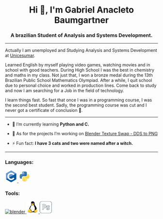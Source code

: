 <h1 align="center">Hi 👋, I'm Gabriel Anacleto Baumgartner</h1>
<h3 align="center">A brazilian Student of Analysis and Systems Development.</h3>

---

Actually I am unemployed and Studying Analysis and Systems Development at [Unicesumar](https://www.unicesumar.edu.br/).

Learned English by myself playing video games, watching movies and in school with good teachers.
During High School I was the best in chemistry and maths in my class. Not just that, I won a bronze medal during the 13th Brazilian Public School Mathematics Olympiad.
After a while, I quit school due to personal choice and worked in production lines. Come back to study and now I am searching for a Job in the field of technology.

I learn things fast. So fast that once I was in a programming course, I was the second best student. Sadly, the programming course was cut and I never got a certificate of conclusion 🙁.

---

- 🌱 I’m currently learning **Python and C.**

- 🤝 As for the projects I’m working on [Blender Texture Swap - DDS to PNG](https://github.com/GabrielAnacletoBaumgartner/Blender-Texture-Swap---DDS-to-PNG)

- ⚡ Fun fact: **I have 3 cats and two were named after a witch.**

---

<h3 align="left">Languages:</h3>
<p align="left"> <a href="https://www.cprogramming.com/" target="_blank" rel="noreferrer"> <img src="https://raw.githubusercontent.com/devicons/devicon/master/icons/c/c-original.svg" alt="c" width="40" height="40"/> </a> <a href="https://www.python.org" target="_blank" rel="noreferrer"> <img src="https://raw.githubusercontent.com/devicons/devicon/master/icons/python/python-original.svg" alt="python" width="40" height="40"/> </a> </p>
<h3 align="left">Tools:</h3>
<p align="left"> <a href="https://www.blender.org/" target="_blank" rel="noreferrer"> <img src="https://download.blender.org/branding/community/blender_community_badge_white.svg" alt="blender" width="40" height="40"/> </a> <a href="https://www.linux.org/" target="_blank" rel="noreferrer"> <img src="https://raw.githubusercontent.com/devicons/devicon/master/icons/linux/linux-original.svg" alt="linux" width="40" height="40"/> </a> <a href="https://www.photoshop.com/en" target="_blank" rel="noreferrer"> <img src="https://raw.githubusercontent.com/devicons/devicon/master/icons/photoshop/photoshop-line.svg" alt="photoshop" width="40" height="40"/> </a> </p>

<!---
GabrielAnacletoBaumgartner/GabrielAnacletoBaumgartner is a ✨ special ✨ repository because its `README.md` (this file) appears on your GitHub profile.
You can click the Preview link to take a look at your changes.
--->
